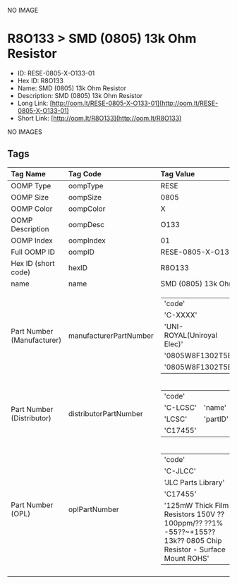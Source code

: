 


  
NO IMAGE  
# R8O133 > SMD (0805) 13k Ohm Resistor

- ID: RESE-0805-X-O133-01
- Hex ID: R8O133
- Name: SMD (0805) 13k Ohm Resistor
- Description: SMD (0805) 13k Ohm Resistor
- Long Link: [http://oom.lt/RESE-0805-X-O133-01](http://oom.lt/RESE-0805-X-O133-01)
- Short Link: [http://oom.lt/R8O133](http://oom.lt/R8O133)
  
NO IMAGES  
## Tags
  

|Tag Name|Tag Code|Tag Value|
| :--- | :--- | :--- |
|OOMP Type|oompType|RESE|
|OOMP Size|oompSize|0805|
|OOMP Color|oompColor|X|
|OOMP Description|oompDesc|O133|
|OOMP Index|oompIndex|01|
|Full OOMP ID|oompID|RESE-0805-X-O133-01|
|Hex ID (short code)|hexID|R8O133|
|name|name|SMD (0805) 13k Ohm Resistor|
|Part Number (Manufacturer)|manufacturerPartNumber|<table><tr><td>'code'</td></tr><tr><td> 'C-XXXX'</td><td> 'name'</td></tr><tr><td> 'UNI-ROYAL(Uniroyal Elec)'</td><td> 'partID'</td></tr><tr><td> '0805W8F1302T5E'</td><td> 'partName'</td></tr><tr><td> '0805W8F1302T5E'</td></tr></table>|
|Part Number (Distributor)|distributorPartNumber|<table><tr><td>'code'</td></tr><tr><td> 'C-LCSC'</td><td> 'name'</td></tr><tr><td> 'LCSC'</td><td> 'partID'</td></tr><tr><td> 'C17455'</td></tr></table>|
|Part Number (OPL)|oplPartNumber|<table><tr><td>'code'</td></tr><tr><td> 'C-JLCC'</td><td> 'name'</td></tr><tr><td> 'JLC Parts Library'</td><td> 'partID'</td></tr><tr><td> 'C17455'</td><td> 'partName'</td></tr><tr><td> '125mW Thick Film Resistors 150V ??100ppm/?? ??1% -55??~+155?? 13k?? 0805  Chip Resistor - Surface Mount ROHS'</td></tr></table>|
||||
